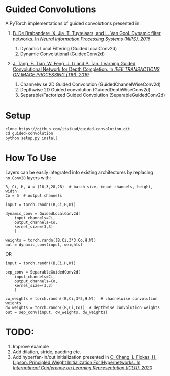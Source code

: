 # Guided Convolutions
A PyTorch implementations of guided convolutions presented in:

1. [B. De Brabandere, X. Jia, T. Tuytelaars, and L. Van Gool. Dynamic filter networks. In _Neural Information
Processing Systems (NIPS). 2016_](https://arxiv.org/pdf/1605.09673.pdf)
    1. Dynamic Local Filtering (GuidedLocalConv2d)
    2. Dynamic Convolutional (GuidedConv2d)

2. [J. Tang, F. Tian, W. Feng, J. Li and P. Tan. Learning Guided Convolutional Network for Depth Completion. In _IEEE TRANSACTIONS ON IMAGE PROCESSING (TIP). 2019_](https://arxiv.org/pdf/1908.01238.pdf)
    1. Channelwise 2D Guided Convolution (GuidedChannelWiseConv2d)
    2. Depthwise 2D Guided convolution (GuidedDepthWiseConv2d)
    3. Separable/Factorized Guided Convolution (SeparableGuidedConv2d)

# Setup
```
clone https://github.com/itsikad/guided-convolution.git
cd guided-convolution
python setup.py install
```

# How To Use
Layers can be easily integrated into existing architectures by replacing `nn.Conv2D` layers with:

```
B, Ci, H, W = (16,3,28,28)  # batch size, input channels, height, width
Co = 5  # output channels

input = torch.randn((B,Ci,H,W))

dynamic_conv = GuidedLocalConv2d(
    input_channels=Ci,
    output_channels=Co,
    kernel_size=(3,3)
    )

weights = torch.randn((B,Ci,3*3,Co,H,W))
out = dynamic_conv(input, weights)
```

OR

```
input = torch.randn((B,Ci,H,W))

sep_conv = SeparableGuidedConv2d(
    input_channels=Ci,
    output_channels=Co,
    kernel_size=(3,3)
    )

cw_weights = torch.randn((B,Ci,3*3,H,W))  # channelwise convolution weights
dw_weights = torch.randn((B,Ci,Co))  # depthwise convolution weights
out = sep_conv(input, cw_weights, dw_weights)
```

# TODO:
1. Improve example
2. Add dilation, stride, padding etc.
3. Add hyperfan-in/out initialization presented in [O. Chang, L Flokas, H. Lipson. Principled Weight Initialization For Hypernetworks. In _Internatinoal Conference on Learning Representation (ICLR). 2020_](https://openreview.net/pdf?id=H1lma24tPB)